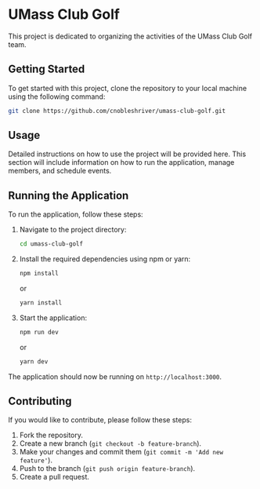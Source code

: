 # UMass Club Golf
This project is dedicated to organizing the activities of the UMass Club Golf team.

## Getting Started
To get started with this project, clone the repository to your local machine using the following command:

```bash
git clone https://github.com/cnobleshriver/umass-club-golf.git
```

## Usage
Detailed instructions on how to use the project will be provided here. This section will include information on how to run the application, manage members, and schedule events.

## Running the Application
To run the application, follow these steps:

1. Navigate to the project directory:
    ```bash
    cd umass-club-golf
    ```

2. Install the required dependencies using npm or yarn:
    ```bash
    npm install
    ```
    or
    ```bash
    yarn install
    ```

3. Start the application:
    ```bash
    npm run dev
    ```
    or
    ```bash
    yarn dev
    ```

The application should now be running on `http://localhost:3000`.

## Contributing
If you would like to contribute, please follow these steps:
1. Fork the repository.
2. Create a new branch (`git checkout -b feature-branch`).
3. Make your changes and commit them (`git commit -m 'Add new feature'`).
4. Push to the branch (`git push origin feature-branch`).
5. Create a pull request.
